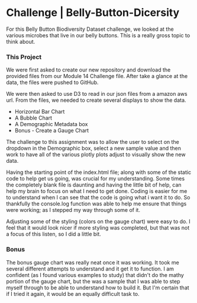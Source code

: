 # Challenge | Belly-Button-Dicersity 

For this Belly Button Biodiversity Dataset challenge, we looked at the various microbes that live in our belly buttons.  This is a really gross topic to think about. 

### This Project
We were first asked to create our new repository and download the provided files from our Module 14 Challenge file.  After take a glance at the data, the files were pushed to GitHub.

We were then asked to use D3 to read in our json files from a amazon aws url.  From the files, we needed to create several displays to show the data.
- Horizontal Bar Chart
- A Bubble Chart
- A Demographic Metadata box
- Bonus - Create a Gauge Chart

The challenge to this assignment was to allow the user to select on the dropdown in the Demographic box, select a new sample value and then work to have all of the various plotly plots adjust to visually show the new data.

Having the starting point of the index.html file; along with some of the static code to help get us going, was crucial for my understanding.  Some times the completely blank file is daunting and having the little bit of help, can help my brain to focus on what I need to get done. Coding is easier for me to understand when I can see that the code is going what i want it to do.  So thankfully the console.log function was able to help me ensure that things were working; as I stepped my way through some of it.  

Adjusting some of the styling (colors on the gauge chart) were easy to do.  I feel that it would look nicer if more styling was completed, but that was not a focus of this listen, so I did a little bit.

### Bonus
The bonus gauge chart was really neat once it was working.  It took me several different attempts to understand and it get it to function. I am confident (as I found various examples to study) that didn't do the mathy portion of the gauge chart, but the was a sample that I was able to step myself through to be able to understand how to build it.  But I'm certain that if I tried it again, it would be an equally difficult task to.
